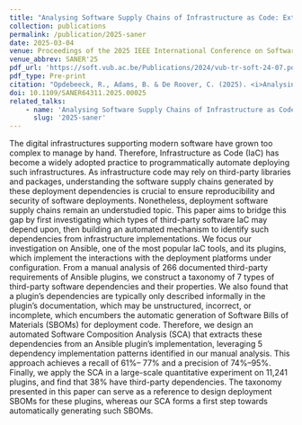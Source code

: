 ```yaml
---
title: "Analysing Software Supply Chains of Infrastructure as Code: Extraction of Ansible Plugin Dependencies"
collection: publications
permalink: /publication/2025-saner
date: 2025-03-04
venue: Proceedings of the 2025 IEEE International Conference on Software Analysis, Evolution and Reengineering (SANER'25)
venue_abbrev: SANER'25
pdf_url: 'https://soft.vub.ac.be/Publications/2024/vub-tr-soft-24-07.pdf'
pdf_type: Pre-print
citation: "Opdebeeck, R., Adams, B. & De Roover, C. (2025). <i>Analysing Software Supply Chains of Infrastructure as Code: Extraction of Ansible Plugin Dependencies</i> In Proceedings of the 2025 IEEE International Conference on Software Analysis, Evolution and Reengineering (SANER'25)."
doi: 10.1109/SANER64311.2025.00025
related_talks:
    - name: 'Analysing Software Supply Chains of Infrastructure as Code: Extraction of Ansible Plugin Dependencies'
      slug: '2025-saner'
---
```

The digital infrastructures supporting modern software have grown too complex to manage by hand. Therefore, Infrastructure as Code (IaC) has become a widely adopted practice to programmatically automate deploying such infrastructures. As infrastructure code may rely on third-party libraries and packages, understanding the software supply chains generated by these deployment dependencies is crucial to ensure reproducibility and security of software deployments. Nonetheless, deployment software supply chains remain an understudied topic. This paper aims to bridge this gap by first investigating which types of third-party software IaC may depend upon, then building an automated mechanism to identify such dependencies from infrastructure implementations. We focus our investigation on Ansible, one of the most popular IaC tools, and its plugins, which implement the interactions with the deployment platforms under configuration. From a manual analysis of 266 documented third-party requirements of Ansible plugins, we construct a taxonomy of 7 types of third-party software dependencies and their properties. We also found that a plugin’s dependencies are typically only described informally in the plugin’s documentation, which may be unstructured, incorrect, or incomplete, which encumbers the automatic generation of Software Bills of Materials (SBOMs) for deployment code. Therefore, we design an automated Software Composition Analysis (SCA) that extracts these dependencies from an Ansible plugin’s implementation, leveraging 5 dependency implementation patterns identified in our manual analysis. This approach achieves a recall of 61%– 77% and a precision of 74%–95%. Finally, we apply the SCA in a large-scale quantitative experiment on 11,241 plugins, and find that 38% have third-party dependencies. The taxonomy presented in this paper can serve as a reference to design deployment SBOMs for these plugins, whereas our SCA forms a first step towards automatically generating such SBOMs.
